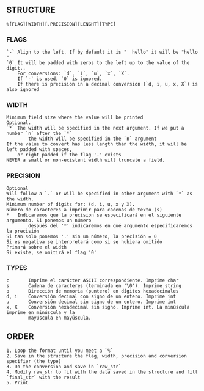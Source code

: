 ## STRUCTURE
	%[FLAG][WIDTH][.PRECISION][LENGHT][TYPE]

### FLAGS
	`-`	Align to the left. If by default it is "  hello" it will be "hello  "
	`0`	It will be padded with zeros to the left up to the value of the digit..
		For conversions: `d`, `i`, `u`, `x`, `X`.
		If `-` is used, `0` is ignored.
		If there is precision in a decimal conversion (`d, i, u, x, X`) is also ignored

### WIDTH
	Minimum field size where the value will be printed
	Optional.
	`*`	The width will be specified in the next argument. If we put a number `n` after the `*`
			the width will be specified in the `n` argument
	If the value to convert has less length than the width, it will be left padded with spaces,
		or right padded if the flag '-' exists
	NEVER a small or non-existent width will truncate a field.

### PRECISION
	
	Optional
	Will follow a `.` or will be specified in other argument with `*` as the width.
	Minimum number of digits for: (d, i, u, x y X).
	Número de caracteres a imprimir para cadenas de texto (s)
	*	Indicaremos que la precision se especificará en el siguiente argumento. Si ponemos un número
			después	del '*' indicaremos en qué argumento especificaremos la precisión
	Si tan solo ponemos '.' sin un número, la precisión = 0
	Si es negativa se interpretará como si se hubiera omitido
	Primará sobre el width
	Si existe, se omitirá el flag '0'

### TYPES
	c		Imprime el carácter ASCII correspondiente. Imprime char
	s		Cadena de caracteres (terminada en '\0'). Imprime string
	p		Dirección de memoria (puntero) en dígitos hexadecimales
	d, i	Conversión decimal con signo de un entero. Imprime int
	u		Conversión decimal sin signo de un entero. Imprime int
	x, X	Conversión hexadecimal sin signo. Imprime int. La minúscula imprime en minúscula y la
			mayúscula en mayúscula.

## ORDER
	1. Loop the format until you meet a `%`
	2. Save in the structure the flag, width, precision and conversion specifier (the type)
	3. Do the conversion and save in `raw_str`
	4. Modify raw_str to fit with the data saved in the structure and fill `final_str` with the result
	5. Print







